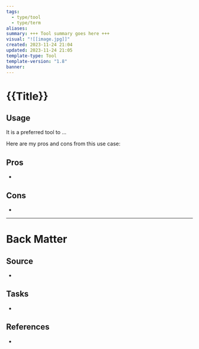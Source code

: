 ```yaml
---
tags:
  - type/tool
  - type/term
aliases: 
summary: +++ Tool summary goes here +++
visual: "![[image.jpg]]"
created: 2023-11-24 21:04
updated: 2023-11-24 21:05
template-type: Tool
template-version: "1.8"
banner: 
---
```


# {{Title}}

<!-- Short description of TOOL goes here -->



## Usage
<!-- Why I am using this tool? The use case -->

It is a preferred tool to …

Here are my pros and cons from this use case:


## Pros
-  


## Cons
- 

---
# Back Matter
## Source
<!-- Always keep a link to the source- --> 
- 

## Tasks
<!-- What remains to be done with this note? --> 
- 

## References
<!-- Links to pages not referenced in the content -->
- 